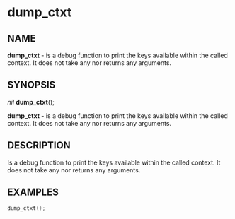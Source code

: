 # dump_ctxt

## NAME

**dump_ctxt** - is a debug function to print the keys available within the called context. It does not take any nor returns any arguments.

## SYNOPSIS

*nil* **dump_ctxt**();

**dump_ctxt** - is a debug function to print the keys available within the called context. It does not take any nor returns any arguments.

## DESCRIPTION

Is a debug function to print the keys available within the called context. It does not take any nor returns any arguments.

## EXAMPLES

```cpp
dump_ctxt();
```
